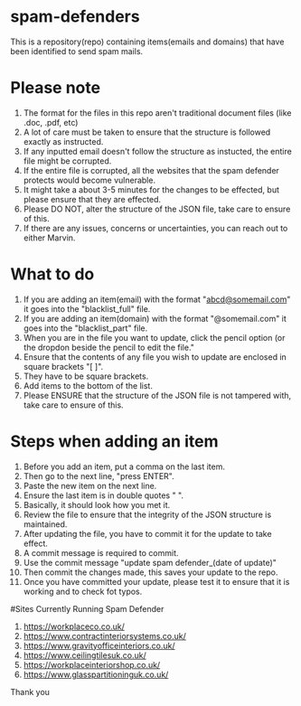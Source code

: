 # spam-defenders 
This is a repository(repo) containing items(emails and domains) that have been identified to send spam mails.

# Please note
1. The format for the files in this repo aren't traditional document files (like .doc, .pdf, etc)
2. A lot of care must be taken to ensure that the structure is followed exactly as instructed.
3. If any inputted email doesn't follow the structure as instucted, the entire file might be corrupted.
4. If the entire file is corrupted, all the websites that the spam defender protects would become vulnerable.
5. It might take a about 3-5 minutes for the changes to be effected, but please ensure that they are effected.
6. Please DO NOT, alter the structure of the JSON file, take care to ensure of this.
7. If there are any issues, concerns or uncertainties, you can reach out to either Marvin.

# What to do
1. If you are adding an item(email) with the format "abcd@somemail.com" it goes into the "blacklist_full" file.
2. If you are adding an item(domain) with the format "@somemail.com" it goes into the "blacklist_part" file.
3. When you are in the file you want to update, click the pencil option (or the dropdon beside the pencil to edit the file." 
4. Ensure that the contents of any file you wish to update are enclosed in square brackets "[ ]".
5. They have to be square brackets.
6. Add items to the bottom of the list.
7. Please ENSURE that the structure of the JSON file is not tampered with, take care to ensure of this.

# Steps when adding an item
1. Before you add an item, put a comma on the last item.
2. Then go to the next line, "press ENTER".
3. Paste the new item on the next line.
4. Ensure the last item is in double quotes " ".
5. Basically, it should look how you met it.
6. Review the file to ensure that the integrity of the JSON structure is maintained.
7. After updating the file, you have to commit it for the update to take effect.
8. A commit message is required to commit.
9. Use the commit message "update spam defender_(date of update)"
10. Then commit the changes made, this saves your update to the repo.
11. Once you have committed your update, please test it to ensure that it is working and to check fot typos.

#Sites Currently Running Spam Defender
1. https://workplaceco.co.uk/
2. https://www.contractinteriorsystems.co.uk/
3. https://www.gravityofficeinteriors.co.uk/
4. https://www.ceilingtilesuk.co.uk/
5. https://workplaceinteriorshop.co.uk/
6. https://www.glasspartitioninguk.co.uk/

Thank you
